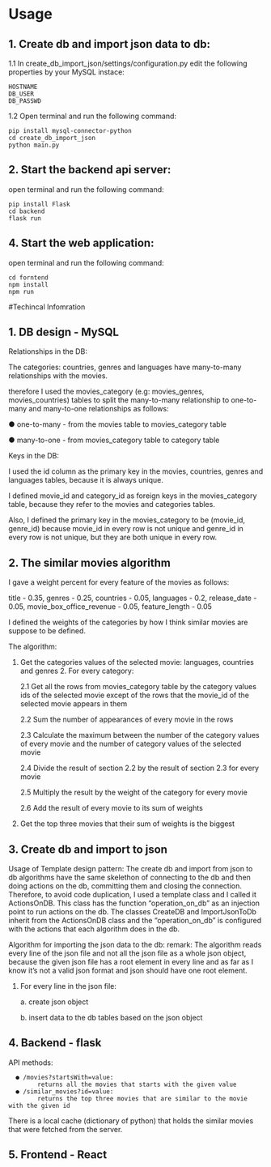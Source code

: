 # Usage
## 1.  Create db and import json data to db:
1.1 In create_db_import_json/settings/configuration.py 
edit the following properties by your MySQL instace:
```
HOSTNAME 
DB_USER
DB_PASSWD
```

1.2 Open terminal and run the following command:
```
pip install mysql-connector-python
cd create_db_import_json
python main.py
```
      
## 2. Start the backend api server:
open terminal and run the following command:
```
pip install Flask
cd backend
flask run
```
## 4. Start the web application:
open terminal and run the following command:
```
cd forntend
npm install
npm run
```

#Techincal Infomration

## 1. DB design - MySQL

Relationships in the DB:

The categories: countries, genres and languages have many-to-many relationships with the movies.

therefore I used the movies_category (e.g: movies_genres, movies_countries) tables to split the many-to-many relationship to one-to-many and many-to-one relationships as follows:

● one-to-many - from the movies table to movies_category table

● many-to-one - from movies_category table to category table

Keys in the DB:

I used the id column as the primary key in the movies, countries, genres and languages tables, because it is always unique.

I defined movie_id and category_id as foreign keys in the movies_category table, because they refer to the movies and categories tables.

Also, I defined the primary key in the movies_category to be (movie_id, genre_id) because movie_id in every row 
is not unique and genre_id in every row is not unique, but they are both unique in every row.
    
## 2. The similar movies algorithm

I gave a weight percent for every feature of the movies as follows:

title - 0.35, genres - 0.25, countries - 0.05, languages - 0.2,
release_date - 0.05, movie_box_office_revenue - 0.05, feature_length - 0.05

I defined the weights of the categories by how I think similar movies are suppose to be defined.

The algorithm:

1. Get the categories values of the selected movie: languages, countries and genres 2. For every category:

      2.1 Get all the rows from movies_category table by the category values ids of the selected movie except of the rows that the movie_id of the selected movie appears in them

      2.2 Sum the number of appearances of every movie in the rows

      2.3 Calculate the maximum between the number of the category values of every movie and the number of category values of the selected movie

      2.4 Divide the result of section 2.2 by the result of section 2.3 for every movie

      2.5 Multiply the result by the weight of the category for every movie

      2.6 Add the result of every movie to its sum of weights

3. Get the top three movies that their sum of weights is the biggest

## 3. Create db and import to json

Usage of Template design pattern:
The create db and import from json to db algorithms have the same skelethon of connecting to the db and then doing actions on the db, 
committing them and closing the connection. Therefore, to avoid code duplication, I used a template class and I called it ActionsOnDB. This class has the function “operation_on_db” as an injection point to run actions on the db. The classes CreateDB and ImportJsonToDb inherit from the ActionsOnDB class and the “operation_on_db” is configured with the actions that each algorithm does in the db.

Algorithm for importing the json data to the db:
remark: The algorithm reads every line of the json file and not all the json file as a whole json object, because the given json file has a root element in every line and as far as I know it’s not a valid json format and json should have one root element.

1. For every line in the json file:

      a. create json object
      
      b. insert data to the db tables based on the json object
      
## 4. Backend - flask
API methods:

      ● /movies?startsWith=value:
            returns all the movies that starts with the given value
      ● /similar_movies?id=value:
            returns the top three movies that are similar to the movie with the given id
            
There is a local cache (dictionary of python) that holds the similar movies that were fetched from the server.

## 5. Frontend - React
